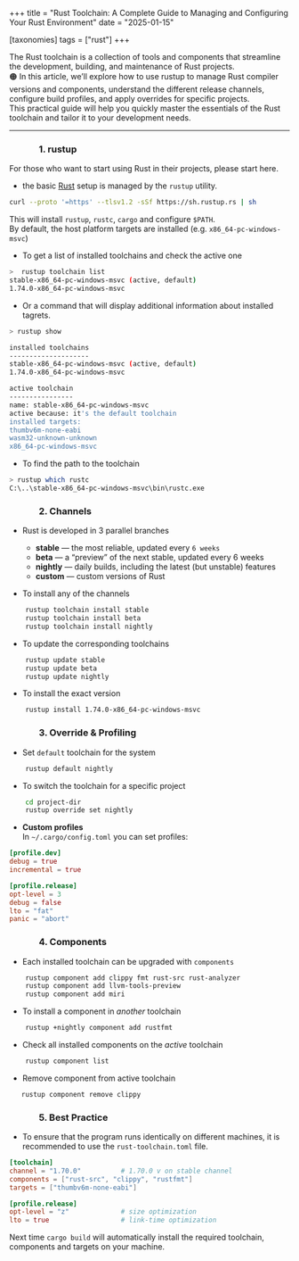 +++
title = "Rust Toolchain: A Complete Guide to Managing and Configuring Your Rust Environment"
date = "2025-01-15"

[taxonomies]
tags = ["rust"]
+++

The Rust toolchain is a collection of tools and components that streamline the development, building, and maintenance of Rust projects.  
🟠 In this article, we’ll explore how to use rustup to manage Rust compiler versions and components, understand the different release channels, configure build profiles, and apply overrides for specific projects.  
This practical guide will help you quickly master the essentials of the Rust toolchain and tailor it to your development needs.

<!-- more -->
---

### &emsp;&emsp;&emsp; 1. rustup
For those who want to start using Rust in their projects, please start here.
  - the basic [Rust](https://www.rust-lang.org/) setup is managed by the `rustup` utility.

```bash
curl --proto '=https' --tlsv1.2 -sSf https://sh.rustup.rs | sh
```
This will install `rustup`, `rustc`, `cargo` and configure `$PATH`.  
By default, the host platform targets are installed (e.g. `x86_64-pc-windows-msvc`)

- To get a list of installed toolchains and check the active one
```bash 
>  rustup toolchain list
stable-x86_64-pc-windows-msvc (active, default)
1.74.0-x86_64-pc-windows-msvc
```

- Or a command that will display additional information about installed tagrets.
```bash
> rustup show

installed toolchains
--------------------
stable-x86_64-pc-windows-msvc (active, default)
1.74.0-x86_64-pc-windows-msvc

active toolchain
----------------
name: stable-x86_64-pc-windows-msvc
active because: it's the default toolchain
installed targets:
thumbv6m-none-eabi
wasm32-unknown-unknown
x86_64-pc-windows-msvc
```

- To find the path to the toolchain
```bash
> rustup which rustc
C:\..\stable-x86_64-pc-windows-msvc\bin\rustc.exe
```

### &emsp;&emsp;&emsp; 2. Channels
- Rust is developed in 3 parallel branches
  - **stable** — the most reliable, updated every `6 weeks`
  - **beta** — a “preview” of the next stable, updated every 6 weeks
  - **nightly** — daily builds, including the latest (but unstable) features
  - **custom** — custom versions of Rust

- To install any of the channels
``` bash 
    rustup toolchain install stable
    rustup toolchain install beta
    rustup toolchain install nightly
```

- To update the corresponding toolchains
```bash
    rustup update stable
    rustup update beta
    rustup update nightly
```

- To install the exact version
```bash
    rustup install 1.74.0-x86_64-pc-windows-msvc 
```

### &emsp;&emsp;&emsp; 3. Override & Profiling

- Set `default` toolchain for the system
```bash
    rustup default nightly
```
- To switch the toolchain for a specific project
```bash
    cd project-dir
    rustup override set nightly
```

- **Custom profiles**  
  In `~/.cargo/config.toml` you can set profiles:

```toml
[profile.dev]
debug = true
incremental = true

[profile.release]
opt-level = 3
debug = false
lto = "fat"
panic = "abort"
```

### &emsp;&emsp;&emsp; 4. Components
- Each installed toolchain can be upgraded with `components`
```bash
    rustup component add clippy fmt rust-src rust-analyzer
    rustup component add llvm-tools-preview
    rustup component add miri
```

- To install a component in _another_ toolchain
```bash
    rustup +nightly component add rustfmt 
```

- Check all installed components on the _active_ toolchain
```bash
    rustup component list 
```

- Remove component from active toolchain
```bash
   rustup component remove clippy
```

### &emsp;&emsp;&emsp; 5. Best Practice
- To ensure that the program runs identically on different machines, it is recommended to use the `rust-toolchain.toml` file.
```toml
[toolchain]
channel = "1.70.0"          # 1.70.0 v on stable channel
components = ["rust-src", "clippy", "rustfmt"]
targets = ["thumbv6m-none-eabi"]

[profile.release]
opt-level = "z"             # size optimization
lto = true                  # link-time optimization
```
Next time `cargo build` will automatically install the required toolchain, components and targets on your machine.
